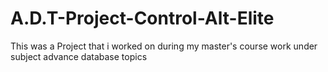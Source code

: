 # A.D.T-Project-Control-Alt-Elite
This was a Project that i worked on during my master's course work under subject advance database topics
